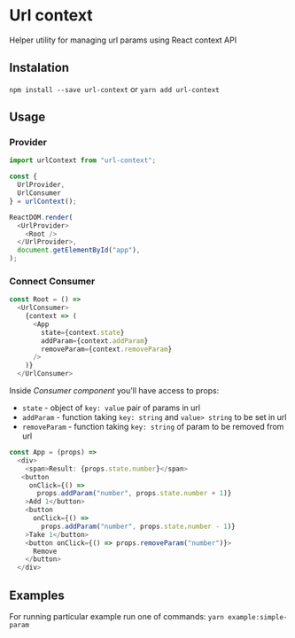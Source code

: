# Url context
Helper utility for managing url params using React context API

## Instalation
`npm install --save url-context`
or
`yarn add url-context`

## Usage
### Provider
```javascript
import urlContext from "url-context";

const {
  UrlProvider,
  UrlConsumer
} = urlContext();

ReactDOM.render(
  <UrlProvider>
    <Root />
  </UrlProvider>,
  document.getElementById("app"),
);

```

### Connect Consumer
```javascript
const Root = () =>
  <UrlConsumer>
    {context => (
      <App
        state={context.state}
        addParam={context.addParam}
        removeParam={context.removeParam}
      />
    )}
  </UrlConsumer>
```
Inside _Consumer component_ you'll have access to props:
- `state` - object of `key: value` pair of params in url
- `addParam` - function taking `key: string` and `value> string` to be set in url
- `removeParam` - function taking `key: string` of param to be removed from url
```javascript
const App = (props) =>
  <div>
    <span>Result: {props.state.number}</span>
   <button
     onClick={() =>
       props.addParam("number", props.state.number + 1)}
    >Add 1</button>
    <button
      onClick={() =>
        props.addParam("number", props.state.number - 1)}
    >Take 1</button>
    <button onClick={() => props.removeParam("number")}>
      Remove
    </button>
  </div>
```

## Examples
For running particular example run one of commands:
`yarn example:simple-param`